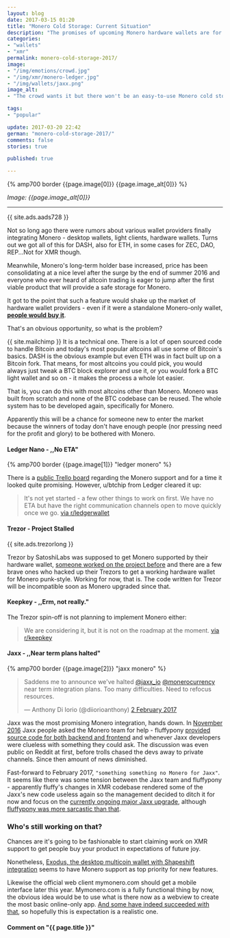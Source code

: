 ```yaml
---
layout: blog
date: 2017-03-15 01:20
title: "Monero Cold Storage: Current Situation"
description: "The promises of upcoming Monero hardware wallets are for now just promises."
categories:
- "wallets"
- "xmr"
permalink: monero-cold-storage-2017/
image:
- "/img/emotions/crowd.jpg"
- "/img/xmr/monero-ledger.jpg"
- "/img/wallets/jaxx.png"
image_alt:
- "The crowd wants it but there won't be an easy-to-use Monero cold storage any time soon even though this single product could make a new leader in the field of hardware wallets."

tags:
- "popular"

update: 2017-03-20 22:42
german: "monero-cold-storage-2017/"
comments: false
stories: true

published: true

---
```


{% amp700 border {{page.image[0]}} {{page.image_alt[0]}} %}

_Image: {{page.image_alt[0]}}_

________________________


{{ site.ads.aads728 }}

Not so long ago there were rumors about various wallet providers finally integrating Monero - desktop wallets, light clients, hardware wallets. Turns out we got all of this for DASH, also for ETH, in some cases for ZEC, DAO, REP...Not for XMR though.

Meanwhile, Monero's long-term holder base increased, price has been consolidating at a nice level after the surge by the end of summer 2016 and everyone who ever heard of altcoin trading is eager to jump after the first viable product that will provide a safe storage for Monero.

It got to the point that such a feature would shake up the market of hardware wallet providers - even if it were a standalone Monero-only wallet, **[people would buy it](https://www.reddit.com/r/Monero/comments/5lf9ns/is_there_any_update_on_monero_support_for_the/)**.

That's an obvious opportunity, so what is the problem?

{{ site.mailchimp }} It is a technical one. There is a lot of open sourced code to handle Bitcoin and today's most popular altcoins all use some of Bitcoin's basics. DASH is the obvious example but even ETH was in fact built up on a Bitcoin fork. That means, for most altcoins you could pick, you would always just tweak a BTC block explorer and use it, or you would fork a BTC light wallet and so on - it makes the process a whole lot easier.

That is, you can do this with most altcoins other than Monero. Monero was built from scratch and none of the BTC codebase can be reused. The whole system has to be developed again, specifically for Monero.

Apparently this will be a chance for someone new to enter the market because the winners of today don't have enough people (nor pressing need for the profit and glory) to be bothered with Monero.

#### Ledger Nano - ,,No ETA"

{% amp700 border {{page.image[1]}} "ledger monero" %}

There is a [public Trello board](https://trello.com/c/wsK0myEm/52-monero-support) regarding the Monero support and for a time it looked quite promising. However, u/btchip from Ledger cleared it up:

> It's not yet started - a few other things to work on first. We have no ETA but have the right communication channels open to move quickly once we go. [via r/ledgerwallet](https://www.reddit.com/r/Monero/comments/5lf9ns/is_there_any_update_on_monero_support_for_the/dbvmfo0/)


#### Trezor - Project Stalled

<p>
{{ site.ads.trezorlong }}
</p>

Trezor by SatoshiLabs was supposed to get Monero supported by their hardware wallet, [someone worked on the project before](https://altcointrading.net/monero-wallet/) and there are a few brave ones who hacked up their Trezors to get a working hardware wallet for Monero punk-style. Working for now, that is. The code written for Trezor will be incompatible soon as Monero upgraded since that.


#### Keepkey - ,,Erm, not really."

The Trezor spin-off is not planning to implement Monero either:

> We are considering it, but it is not on the roadmap at the moment. [ via r/keepkey](https://www.reddit.com/r/keepkey/comments/5m58vv/monero_support/dc1fkzx/)

#### Jaxx - ,,Near term plans halted"

{% amp700 border {{page.image[2]}} "jaxx monero" %}

<blockquote class="twitter-tweet" data-lang="en-gb"><p lang="en" dir="ltr">Saddens me to announce we&#39;ve halted <a href="https://twitter.com/jaxx_io">@jaxx_io</a> <a href="https://twitter.com/monerocurrency">@monerocurrency</a> near term integration plans. Too many difficulties. Need to refocus resources.</p>&mdash; Anthony Di Iorio (@diiorioanthony) <a href="https://twitter.com/diiorioanthony/status/826953622088982528">2 February 2017</a></blockquote>

Jaxx was the most promising Monero integration, hands down. In [November 2016]( http://decentral.ca/jaxx-monero-integration-update/) Jaxx people asked the Monero team for help - fluffypony [provided source code for both backend and frontend](https://www.reddit.com/r/Monero/comments/5dsqrf/jaxx_monero_integration_update_3/da73yrj) and whenever Jaxx developers were clueless with something they could ask. The discussion was even public on Reddit at first, before trolls chased the devs away to private channels. Since then amount of news diminished.

Fast-forward to February 2017, `"something something no Monero for Jaxx"`. It seems like there was some tension between the Jaxx team and fluffypony - apparently fluffy's changes in XMR codebase rendered some of the Jaxx's new code useless again so the management decided to ditch it for now and focus on the [currently ongoing major Jaxx upgrade](https://twitter.com/diiorioanthony/status/842000749106237441), although [fluffypony was more sarcastic than that](https://www.reddit.com/r/Monero/comments/5rjll8/looks_like_monero_wont_be_in_jaxx_for_a_while/dd7yfo6/).

### Who's still working on that?

Chances are it's going to be fashionable to start claiming work on XMR support to get people buy your product in expectations of future joy.

Nonetheless, [Exodus, the desktop multicoin wallet with Shapeshift integration](https://www.exodus.io/) seems to have Monero support as top priority for new features.

Likewise the official web client mymonero.com should get a mobile interface later this year. Mymonero.com is a fully functional thing by now, the obvious idea would be to use what is there now as a webview to create the most basic online-only app. [And some have indeed succeeded with that](https://www.reddit.com/r/Monero/comments/5tfz27/why_not_use_opensourced_mymonero_fronend_as_quick/), so hopefully this is expectation is a realistic one.


<h4 class="post comment" id="disqus_embed">Comment on "{{ page.title }}"</h4>


<amp-iframe width="600px" height="400px" layout="responsive" sandbox="allow-scripts allow-same-origin allow-modals allow-popups allow-forms" src="https://amp2disqus.netlify.com/altcointrading/#monero"><amp-img layout="fill" src="/img/ads/ad-placeholder.jpg"
 placeholder></amp-img></amp-iframe>
